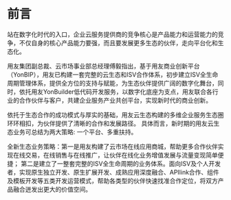 ﻿# 前言
站在数字化时代的入口，企业云服务提供商的竞争核心是产品能力和运营能力的竞争，不仅自身的核心产品能力要强，而且要发展更多生态的伙伴，走向平台化和生态化。

用友集团副总裁、云市场事业部总经理傅毅指出，基于用友商业创新平台（YonBIP），用友已构建一套完整的云生态和ISV合作体系，初步建立ISV全生命周期管理体系，提供全方位的支持与赋能，为生态伙伴提供广阔的数字化舞台，同时，依托用友YonBuilder低代码开发服务，以数字化底座为支点，用友联合各行业的合作伙伴与客户，共建企业服务产业共创平台，实现新时代的商业创新。 
 
依托于生态合作的成功模式与厚实的基础，用友云生态构建的多维企业服务生态圈环环相扣，为伙伴提供了清晰的合作和发展路径。
具体而言，新时期的用友云生态业务可总结为两大策略:  一个平台、多重扶持。
 
全新生态业务策略：第一是用友构建了云市场在线应用商城，帮助更多合作伙伴实现在线交易，在线销售与在线推广，让伙伴在线化业务增值发展与流量变现简单便捷；
第二是建立了一整套完整的ISV全生命周期的业务体系。面向ISV及个人开发者，实现原生独立开发、原生扩展开发、成熟应用深度融合、APIlink合作、组件及模板开发等五类开发运营模式，帮助各类型的伙伴快速找准合作定位，将双方产品融合迸发出更大的价值空间。
